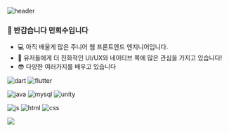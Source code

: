 ![header](https://capsule-render.vercel.app/api?type=wave&color=auto&height=300&section=header&text=hesu&fontSize=40)

### 👋 반갑습니다 민희수입니다

- 💻 아직 배울게 많은 주니어 웹 프론트엔드 엔지니어입니다.
- 🎨 유저들에게 더 친화적인 UI/UX와 네이티브 쪽에 많은 관심을 가지고 있습니다!
- 😎 다양한 여러가지를 배우고 있습니다

![dart](https://img.shields.io/badge/Dart-0175C2?style=for-the-badge&logo=dart&logoColor=white) ![flutter](https://img.shields.io/badge/Flutter-02569B?style=for-the-badge&logo=flutter&logoColor=white)

![java](https://img.shields.io/badge/Java-ED8B00?style=for-the-badge&logo=openjdk&logoColor=white) ![mysql](https://img.shields.io/badge/MySQL-00000F?style=for-the-badge&logo=mysql&logoColor=white) ![unity](https://img.shields.io/badge/Unity-100000?style=for-the-badge&logo=unity&logoColor=white)

![js](https://img.shields.io/badge/JavaScript-F7DF1E?style=for-the-badge&logo=JavaScript&logoColor=white) ![html](https://img.shields.io/badge/HTML-239120?style=for-the-badge&logo=html5&logoColor=white) ![css](https://img.shields.io/badge/CSS-239120?&style=for-the-badge&logo=css3&logoColor=white)


<img src="https://capsule-render.vercel.app/api?type=모양&color=색상코드&height=높이&section=footer&text=텍스트&fontSize=14" />

<!--
**sunelll/sunelll** is a ✨ _special_ ✨ repository because its `README.md` (this file) appears on your GitHub profile.

Here are some ideas to get you started:

- 🔭 I’m currently working on ...
- 🌱 I’m currently learning ...
- 👯 I’m looking to collaborate on ...
- 🤔 I’m looking for help with ...
- 💬 Ask me about ...
- 📫 How to reach me: ...
- 😄 Pronouns: ...
- ⚡ Fun fact: ...
-->
